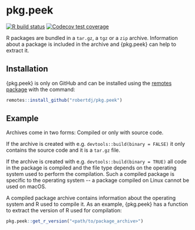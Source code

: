 pkg.peek
========

<!-- badges: start -->
[![R build status](https://github.com/robertdj/pkg.peek/workflows/R-CMD-check/badge.svg)](https://github.com/robertdj/pkg.peek/actions)
[![Codecov test coverage](https://codecov.io/gh/robertdj/pkg.peek/branch/main/graph/badge.svg)](https://codecov.io/gh/robertdj/pkg.peek?branch=main)
<!-- badges: end -->

R packages are bundled in a `tar.gz`, a `tgz` or a `zip` archive.
Information about a package is included in the archive and {pkg.peek} can help to extract it.


## Installation

{pkg.peek} is only on GitHub and can be installed using the [remotes package](https://remotes.r-lib.org) with the command:

``` r
remotes::install_github("robertdj/pkg.peek")
```

## Example

Archives come in two forms: Compiled or only with source code.

If the archive is created with e.g. `devtools::build(binary = FALSE)` it only contains the source code and it is a `tar.gz` file.

If the archive is created with e.g. `devtools::build(binary = TRUE)` all code in the package is compiled and the file type depends on the operating system used to perform the compilation.
Such a compiled package is specific to the operating system -- a package compiled on Linux cannot be used on macOS.

A compiled package archive contains information about the operating system and R used to compile it.
As an example, {pkg.peek} has a function to extract the version of R used for compilation:

``` r
pkg.peek::get_r_version("<path/to/package_archive>")
```
